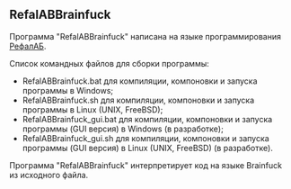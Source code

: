 RefalABBrainfuck
-------------------

Программа "RefalABBrainfuck" написана на языке программирования [РефалАБ](https://github.com/Aleksandr3Bocharov/RefalAB).

Список командных файлов для сборки программы:
- RefalABBrainfuck.bat для компиляции, компоновки и запуска программы в Windows;
- RefalABBrainfuck.sh для компиляции, компоновки и запуска программы в Linux (UNIX, FreeBSD);
- RefalABBrainfuck_gui.bat для компиляции, компоновки и запуска программы (GUI версия) в Windows (в разработке);
- RefalABBrainfuck_gui.sh для компиляции, компоновки и запуска программы (GUI версия) в Linux (UNIX, FreeBSD) (в разработке).

Программа "RefalABBrainfuck" интерпретирует код на языке Brainfuck из исходного файла.

